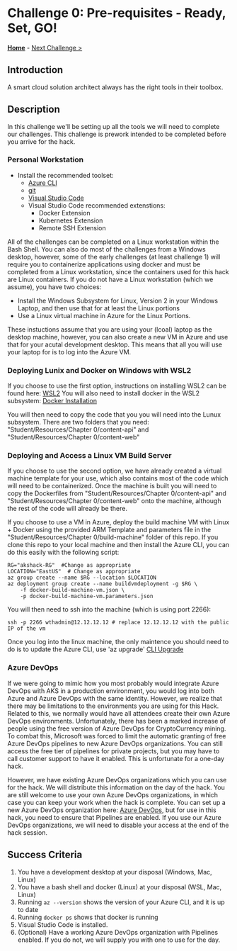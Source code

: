# Challenge 0: Pre-requisites - Ready, Set, GO! 

**[Home](../README.md)** - [Next Challenge >](./01-containers.md)

## Introduction

A smart cloud solution architect always has the right tools in their toolbox. 

## Description

In this challenge we'll be setting up all the tools we will need to complete our challenges.  This challenge is prework intended to be completed before you arrive for the hack.

### Personal Workstation
- Install the recommended toolset:
    - [Azure CLI](https://docs.microsoft.com/en-us/cli/azure/install-azure-cli?view=azure-cli-latest)
    - [git](https://git-scm.com/downloads)
    - [Visual Studio Code](https://code.visualstudio.com/Download)
    - Visual Studio Code recommended extenstions:
      - Docker Extension
      - Kubernetes Extension
      - Remote SSH Extension

All of the challenges can be completed on a Linux workstation within the Bash Shell.  You can also do most of the challenges from a Windows desktop, however, some of the early challenges (at least challenge 1) will require you to containerize applications using docker and must be completed from a Linux workstation, since the containers used for this hack are Linux containers.  If you do not have a Linux workstation (which we assume), you have two choices:
- Install the Windows Subsystem for Linux, Version 2 in your Windows Laptop, and then use that for at least the Linux portions
- Use a Linux virtual machine in Azure for the Linux Portions.

These instuctions assume that you are using your (lcoal) laptop as the desktop machine, however, you can also create a new VM in Azure and use that for your acutal development desktop.  This means that all you will use your laptop for is to log into the Azure VM.

### Deploying Lunix and Docker on Windows with WSL2
If you choose to use the first option, instructions on installing WSL2 can be found here: [WSL2](https://docs.microsoft.com/en-us/windows/wsl/install-win10)
You will also need to install docker in the WSL2 subsystem: [Docker Installation](https://docs.microsoft.com/en-us/windows/wsl/tutorials/wsl-containers)

You will then need to copy the code that you you will need into the Lunux subsystem.  There are two folders that you need: "Student/Resources/Chapter 0/content-api" and "Student/Resources/Chapter 0/content-web"

### Deploying and Access a Linux VM Build Server
If you choose to use the second option, we have already created a virtual machine template for your use, which also contains most of the code which will need to be containerized.  Once the machine is built you will need to copy the Dockerfiles from "Student/Resources/Chapter 0/content-api" and "Student/Resources/Chapter 0/content-web" onto the machine, although the rest of the code will already be there.

If you choose to use a VM in Azure, deploy the build machine VM with Linux + Docker using the provided ARM Template and parameters file in the "Student/Resources/Chapter 0/build-machine" folder of this repo.  If you clone this repo to your local machine and then install the Azure CLI, you can do this easily with the following script:
```
RG="akshack-RG"  #Change as appropriate
LOCATION="EastUS"  # Change as appropriate
az group create --name $RG --location $LOCATION
az deployment group create --name buildvmdeployment -g $RG \
    -f docker-build-machine-vm.json \
	-p docker-build-machine-vm.parameters.json
```
You will then need to ssh into the machine (which is using port 2266):

`ssh -p 2266 wthadmin@12.12.12.12 # replace 12.12.12.12 with the public IP of the vm`

Once you log into the linux machine, the only maintence you should need to do is to update the Azure CLI, use 'az upgrade' [CLI Upgrade](https://docs.microsoft.com/en-us/cli/azure/update-azure-cli)

### Azure DevOps

If we were going to mimic how you most probably would integrate Azure DevOps with AKS in a production environment, you would log into both Azure and Azure DevOps with the same identity.  However, we realize that there may be limitations to the environments you are using for this Hack.  Related to this, we normally would have all attendees create their own Azure DevOps environments.  Unfortunately, there has been a marked increase of people using the free version of Azure DevOps for CryptoCurrency mining.  To combat this, Microsoft was forced to limit the automatic granting of free Azure DevOps pipelines to new Azure DevOps organizations.  You can still access the free tier of pipelines for private projects, but you may have to call customer support to have it enabled.  This is unfortunate for a one-day hack.

However, we have existing Azure DevOps organizations which you can use for the hack.  We will distribute this information on the day of the hack.  You are still welcome to use your own Azure DevOps organizations, in which case you can keep your work when the hack is complete.  You can set up a new Azure DevOps organization here: [Azure DevOps](https://azure.microsoft.com/en-us/services/devops/?nav=min), but for use in this hack, you need to ensure that Pipelines are enabled.  If you use our Azure DevOps organizations, we will need to disable your access at the end of the hack session.

## Success Criteria

1. You have a development desktop at your disposal (Windows, Mac, Linux)
1. You have a bash shell and docker (Linux) at your disposal (WSL, Mac, Linux)
1. Running `az --version` shows the version of your Azure CLI, and it is up to date
1. Running `docker ps` shows that docker is running 
1. Visual Studio Code is installed.
1. (Optional) Have a working Azure DevOps organization with Pipelines enabled.  If you do not, we will supply you with one to use for the day.
